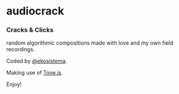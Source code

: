 # audiocrack

### Cracks & Clicks

random algorithmic compositions made with love and my own field recordings.   
   
Coded by [@ekosistema](https://github.com/ekosistema). 

Making use of [Tone.js](https://tonejs.github.io/). 
   
Enjoy!
